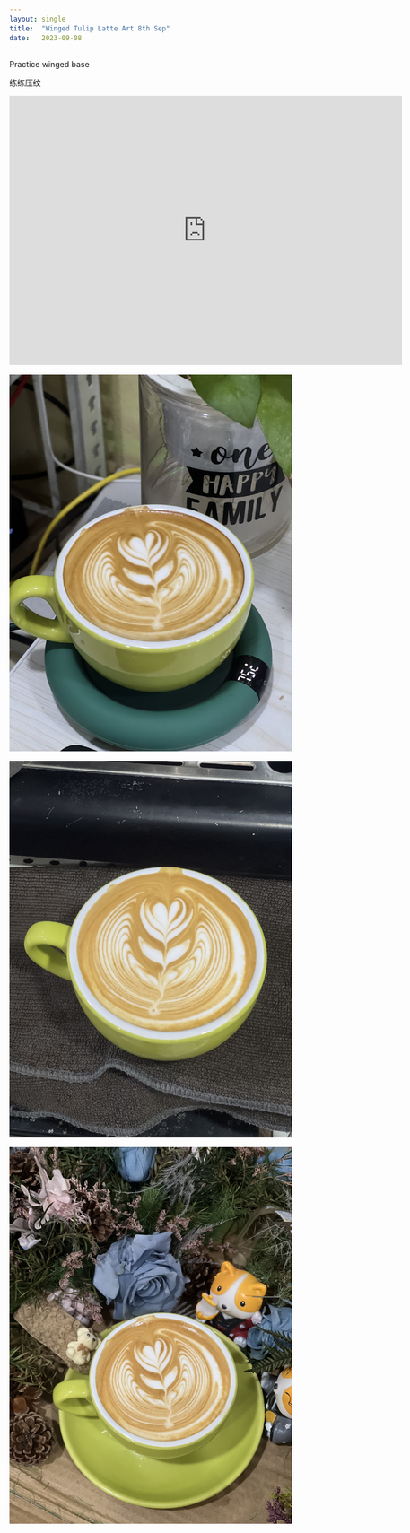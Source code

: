 ```yaml
---
layout: single
title:  "Winged Tulip Latte Art 8th Sep"
date:   2023-09-08
---
```


Practice winged base

练练压纹


<div class="embed-container">
  <iframe
      src="https://www.youtube.com/embed/pJNQS64aICA"
      width="700"
      height="480"
      frameborder="0"
      allowfullscreen="true">
  </iframe>
</div>



![](/assets/img/2023/09/08/IMG_7350.jpg)

![](/assets/img/2023/09/08/IMG_7347.jpg)

![](/assets/img/2023/09/08/IMG_7349.jpg)


